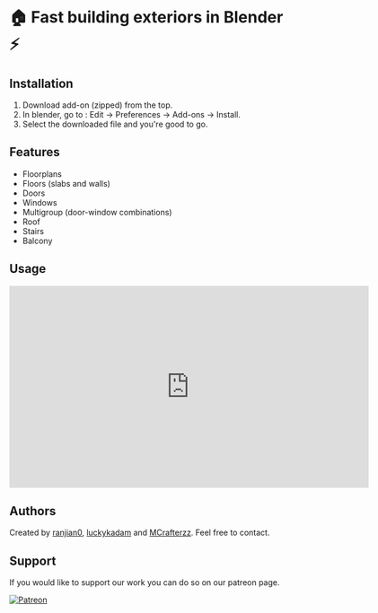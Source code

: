 # 🏠 Fast building exteriors in Blender ⚡️

## Installation

1. Download add-on (zipped) from the top.
2. In blender, go to : Edit -> Preferences -> Add-ons -> Install.
3. Select the downloaded file and you're good to go.

## Features

* Floorplans
* Floors (slabs and walls)
* Doors
* Windows
* Multigroup (door-window combinations)
* Roof
* Stairs
* Balcony

## Usage

<iframe id="ytplayer" type="text/html" width="640" height="360"
  src="https://www.youtube.com/embed/rB1fm4I_bW4"
  frameborder="0"></iframe>

## Authors

Created by [ranjian0](https://github.com/ranjian0), [luckykadam](https://github.com/luckykadam) and [MCrafterzz](https://github.com/MCrafterzz). Feel free to contact.

## Support

If you would like to support our work you can do so on our patreon page.

[![Patreon](https://i.imgur.com/FOii5wr.png)](https://www.patreon.com/ranjian0)
